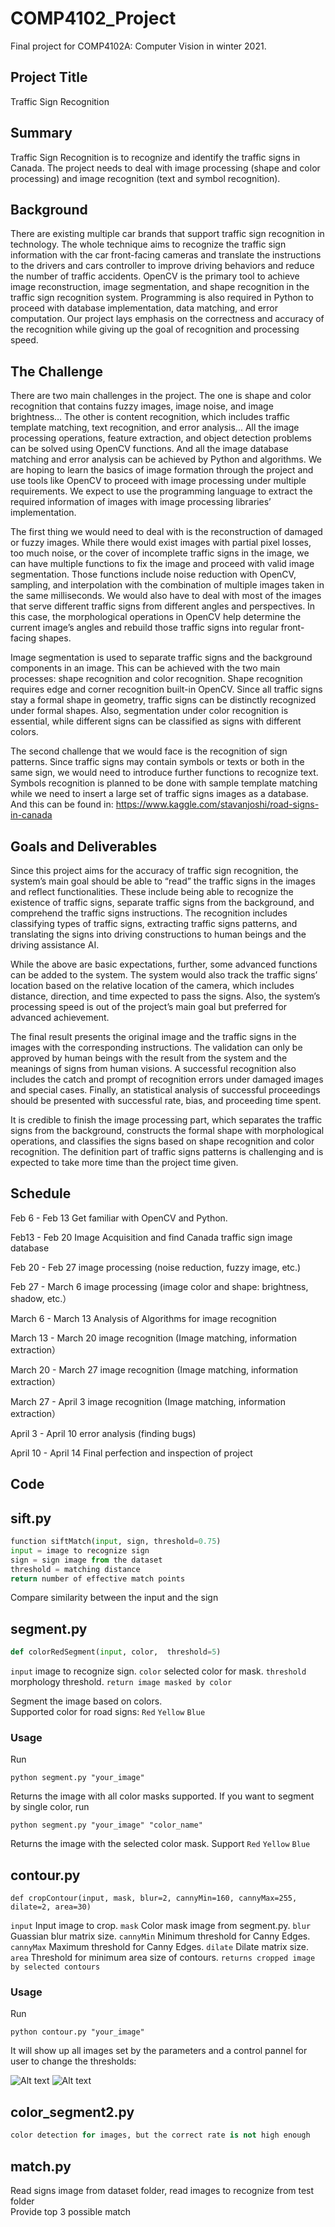 # COMP4102_Project

Final project for COMP4102A: Computer Vision in winter 2021.

## Project Title
Traffic Sign Recognition

## Summary
Traffic Sign Recognition is to recognize and identify the traffic signs in Canada. The project needs to deal with image processing (shape and color processing)  and image recognition (text and symbol recognition).

## Background
There are existing multiple car brands that support traffic sign recognition in technology. The whole technique aims to recognize the traffic sign information with the car front-facing cameras and translate the instructions to the drivers and cars controller to improve driving behaviors and reduce the number of traffic accidents. OpenCV is the primary tool to achieve image reconstruction, image segmentation, and shape recognition in the traffic sign recognition system. Programming is also required in Python to proceed with database implementation, data matching, and error computation. Our project lays emphasis on the correctness and accuracy of the recognition while giving up the goal of recognition and processing speed. 

## The Challenge
There are two main challenges in the project. The one is shape and color recognition that contains fuzzy images, image noise, and image brightness… The other is content recognition, which includes traffic template matching, text recognition, and error analysis... All the image processing operations, feature extraction, and object detection problems can be solved using OpenCV functions. And all the image database matching and error analysis can be achieved by Python and algorithms. We are hoping to learn the basics of image formation through the project and use tools like OpenCV to proceed with image processing under multiple requirements. We expect to use the programming language to extract the required information of images with image processing libraries’ implementation. 

The first thing we would need to deal with is the reconstruction of damaged or fuzzy images. While there would exist images with partial pixel losses, too much noise, or the cover of incomplete traffic signs in the image, we can have multiple functions to fix the image and proceed with valid image segmentation. Those functions include noise reduction with OpenCV, sampling, and interpolation with the combination of multiple images taken in the same milliseconds. We would also have to deal with most of the images that serve different traffic signs from different angles and perspectives. In this case, the morphological operations in OpenCV help determine the current image’s angles and rebuild those traffic signs into regular front-facing shapes. 


Image segmentation is used to separate traffic signs and the background components in an image. This can be achieved with the two main processes: shape recognition and color recognition. Shape recognition requires edge and corner recognition built-in OpenCV. Since all traffic signs stay a formal shape in geometry, traffic signs can be distinctly recognized under formal shapes. Also, segmentation under color recognition is essential, while different signs can be classified as signs with different colors. 

The second challenge that we would face is the recognition of sign patterns. Since traffic signs may contain symbols or texts or both in the same sign, we would need to introduce further functions to recognize text. Symbols recognition is planned to be done with sample template matching while we need to insert a large set of traffic signs images as a database. And this can be found in: 
https://www.kaggle.com/stavanjoshi/road-signs-in-canada


## Goals and Deliverables
Since this project aims for the accuracy of traffic sign recognition, the system’s main goal should be able to “read” the traffic signs in the images and reflect functionalities. These include being able to recognize the existence of traffic signs, separate traffic signs from the background, and comprehend the traffic signs instructions. The recognition includes classifying types of traffic signs, extracting traffic signs patterns, and translating the signs into driving constructions to human beings and the driving assistance AI. 

While the above are basic expectations, further, some advanced functions can be added to the system. The system would also track the traffic signs’ location based on the relative location of the camera, which includes distance, direction, and time expected to pass the signs. Also, the system’s processing speed is out of the project’s main goal but preferred for advanced achievement. 


The final result presents the original image and the traffic signs in the images with the corresponding instructions. The validation can only be approved by human beings with the result from the system and the meanings of signs from human visions. A successful recognition also includes the catch and prompt of recognition errors under damaged images and special cases. Finally, an statistical analysis of successful proceedings should be presented with successful rate, bias, and proceeding time spent. 

It is credible to finish the image processing part, which separates the traffic signs from the background, constructs the formal shape with morphological operations, and classifies the signs based on shape recognition and color recognition. The definition part of traffic signs patterns is challenging and is expected to take more time than the project time given. 

## Schedule

Feb 6 - Feb 13	Get familiar with OpenCV and Python.

Feb13 - Feb 20	Image Acquisition and find Canada traffic sign image database

Feb 20 - Feb 27	image processing (noise reduction, fuzzy image, etc.)

Feb 27 - March 6	image processing (image color and shape: brightness, shadow, etc.）

March 6 - March 13	Analysis of Algorithms for image recognition

March 13 - March 20	image recognition (Image matching, information extraction）

March 20 - March 27	image recognition (Image matching, information extraction）

March 27 - April 3	image recognition (Image matching, information extraction）

April 3 - April 10	error analysis (finding bugs)

April 10 - April 14	Final perfection and inspection of project



## Code

## sift.py
```python
function siftMatch(input, sign, threshold=0.75)
input = image to recognize sign
sign = sign image from the dataset
threshold = matching distance
return number of effective match points
```
Compare similarity between the input and the sign

## segment.py
```python
def colorRedSegment(input, color,  threshold=5)
```
```input``` image to recognize sign. 
```color``` selected color for mask. 
```threshold``` morphology threshold. 
```return image masked by color```

Segment the image based on colors.     
Supported color for road signs: ```Red``` ```Yellow``` ```Blue```

### Usage
Run
```
python segment.py "your_image"
```
Returns the image with all color masks supported. If you want to segment by single color, run
```
python segment.py "your_image" "color_name"
```
Returns the image with the selected color mask. Support ```Red``` ```Yellow``` ```Blue```

## contour.py
```
def cropContour(input, mask, blur=2, cannyMin=160, cannyMax=255, dilate=2, area=30)
```
```input``` Input image to crop. ```mask``` Color mask image from segment.py. ```blur``` Guassian blur matrix size. ```cannyMin``` Minimum threshold for Canny Edges. ```cannyMax``` Maximum threshold for Canny Edges. ```dilate``` Dilate matrix size. ```area``` Threshold for minimum area size of contours. ```returns cropped image by selected contours```

### Usage
Run
```
python contour.py "your_image"
```
It will show up all images set by the parameters and a control pannel for user to change the thresholds:    
    
![Alt text](demo/contour_image.png?raw=true "Contour")
![Alt text](demo/contour_trackbar.png?raw=true "Contour Trackbar")

## color_segment2.py
```python
color detection for images, but the correct rate is not high enough
```

## match.py
Read signs image from dataset folder, read images to recognize from test folder   
Provide top 3 possible match

